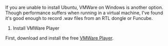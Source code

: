 If you are unable to install Ubuntu, VMWare on Windows is another option. Though performance suffers when running in a virtual machine, I've found it's good enough to record .wav files from an RTL dongle or Funcube.

1. Install VMWare Player

First, download and install the free [VMWare Player](https://my.vmware.com/web/vmware/free#desktop_end_user_computing/vmware_player/6_0).